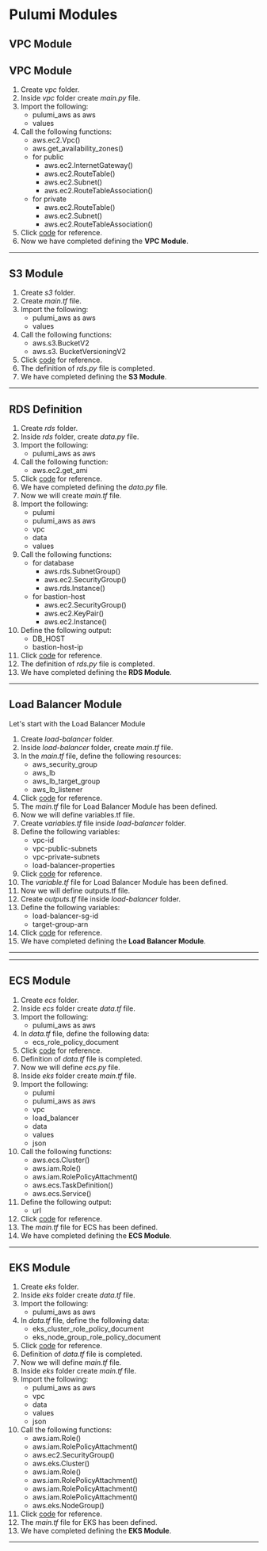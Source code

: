 # Pulumi Modules

## VPC Module

## VPC Module
1. Create *vpc* folder.
2. Inside *vpc* folder create *main.py* file.
2. Import the following:
    - pulumi_aws as aws
    - values
3. Call the following functions:
    - aws.ec2.Vpc()
    - aws.get_availability_zones()
    - for public
        - aws.ec2.InternetGateway()
        - aws.ec2.RouteTable()
        - aws.ec2.Subnet()
        - aws.ec2.RouteTableAssociation()
    - for private
        - aws.ec2.RouteTable()
        - aws.ec2.Subnet()
        - aws.ec2.RouteTableAssociation()
4. Click [code](https://github.com/sahilphule/terraform/blob/master/modules/aws/vpc/main.tf) for reference.
5. Now we have completed defining the **VPC Module**.

---

## S3 Module
1. Create *s3* folder.
7. Create *main.tf* file.
8. Import the following:
    - pulumi_aws as aws
    - values
9. Call the following functions:
    - aws.s3.BucketV2
    - aws.s3. BucketVersioningV2
11. Click [code](https://github.com/sahilphule/terraform/blob/master/modules/aws/rds/main.tf) for reference.
12. The definition of *rds.py* file is completed.
13. We have completed defining the **S3 Module**.

---

## RDS Definition
1. Create *rds* folder.
2. Inside *rds* folder, create *data.py* file.
3. Import the following:
    - pulumi_aws as aws
4. Call the following function:
    - aws.ec2.get_ami
5. Click [code](https://github.com/sahilphule/terraform/blob/master/modules/aws/rds/data.tf) for reference.
6. We have completed defining the *data.py* file.
7. Now we will create *main.tf* file.
8. Import the following:
    - pulumi
    - pulumi_aws as aws
    - vpc
    - data
    - values
9. Call the following functions:
    - for database
        - aws.rds.SubnetGroup()
        - aws.ec2.SecurityGroup()
        - aws.rds.Instance()
    - for bastion-host
        - aws.ec2.SecurityGroup()
        - aws.ec2.KeyPair()
        - aws.ec2.Instance()
10. Define the following output:
    - DB_HOST
    - bastion-host-ip
11. Click [code](https://github.com/sahilphule/terraform/blob/master/modules/aws/rds/main.tf) for reference.
12. The definition of *rds.py* file is completed.
13. We have completed defining the **RDS Module**.

---

## Load Balancer Module
Let's start with the Load Balancer Module
1. Create *load-balancer* folder.
2. Inside *load-balancer* folder, create *main.tf* file.
3. In the *main.tf* file, define the following resources:
    - aws_security_group
    - aws_lb
    - aws_lb_target_group
    - aws_lb_listener
4. Click [code](https://github.com/sahilphule/terraform/blob/master/modules/aws/load-balancer/main.tf) for reference.
5. The *main.tf* file for Load Balancer Module has been defined.
6. Now we will define variables.tf file.
7. Create *variables.tf* file inside *load-balancer* folder.
8. Define the following variables:
    - vpc-id
    - vpc-public-subnets
    - vpc-private-subnets
    - load-balancer-properties
9. Click [code](https://github.com/sahilphule/terraform/blob/master/modules/aws/load-balancer/variables.tf) for reference.
10. The *variable.tf* file for Load Balancer Module has been defined.
11. Now we will define outputs.tf file.
12. Create *outputs.tf* file inside *load-balancer* folder.
13. Define the following variables:
    - load-balancer-sg-id
    - target-group-arn
14. Click [code](https://github.com/sahilphule/terraform/blob/master/modules/aws/load-balancer/outputs.tf) for reference.
15. We have completed defining the **Load Balancer Module**.

---
---

## ECS Module
1. Create *ecs* folder.
2. Inside *ecs* folder create *data.tf* file.
3. Import the following:
    - pulumi_aws as aws
3. In *data.tf* file, define the following data:
    - ecs_role_policy_document
4. Click [code](https://github.com/sahilphule/terraform/blob/master/modules/aws/eks/data.tf) for reference.
5. Definition of *data.tf* file is completed.
6. Now we will define *ecs.py* file.
7. Inside *eks* folder create *main.tf* file.
2. Import the following:
    - pulumi
    - pulumi_aws as aws
    - vpc
    - load_balancer
    - data
    - values
    - json
3. Call the following functions:
    - aws.ecs.Cluster()
    - aws.iam.Role()
    - aws.iam.RolePolicyAttachment()
    - aws.ecs.TaskDefinition()
    - aws.ecs.Service()
10. Define the following output:
    - url
9. Click [code](https://github.com/sahilphule/terraform/blob/master/modules/aws/eks/main.tf) for reference.
10. The *main.tf* file for ECS has been defined.
15. We have completed defining the **ECS Module**.

---

## EKS Module
1. Create *eks* folder.
2. Inside *eks* folder create *data.tf* file.
3. Import the following:
    - pulumi_aws as aws
3. In *data.tf* file, define the following data:
    - eks_cluster_role_policy_document
    - eks_node_group_role_policy_document
4. Click [code](https://github.com/sahilphule/terraform/blob/master/modules/aws/eks/data.tf) for reference.
5. Definition of *data.tf* file is completed.
6. Now we will define *main.tf* file.
7. Inside *eks* folder create *main.tf* file.
2. Import the following:
    - pulumi_aws as aws
    - vpc
    - data
    - values
    - json
3. Call the following functions:
    - aws.iam.Role()
    - aws.iam.RolePolicyAttachment()
    - aws.ec2.SecurityGroup()
    - aws.eks.Cluster()
    - aws.iam.Role()
    - aws.iam.RolePolicyAttachment()
    - aws.iam.RolePolicyAttachment()
    - aws.iam.RolePolicyAttachment()
    - aws.eks.NodeGroup()
9. Click [code](https://github.com/sahilphule/terraform/blob/master/modules/aws/eks/main.tf) for reference.
10. The *main.tf* file for EKS has been defined.
15. We have completed defining the **EKS Module**.

---